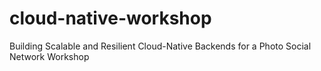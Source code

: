 # cloud-native-workshop
Building Scalable and Resilient Cloud-Native Backends for a Photo Social Network Workshop
